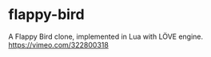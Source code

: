 # flappy-bird
A Flappy Bird clone, implemented in Lua with LÖVE engine.
https://vimeo.com/322800318
